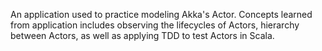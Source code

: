 An application used to practice modeling Akka's Actor. Concepts learned from application includes observing the lifecycles of Actors, hierarchy between Actors, as well as applying TDD to test Actors in Scala.
